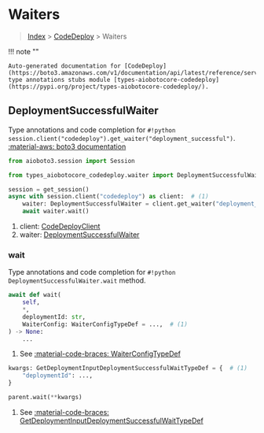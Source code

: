 # Waiters

> [Index](../README.md) > [CodeDeploy](./README.md) > Waiters

!!! note ""

    Auto-generated documentation for [CodeDeploy](https://boto3.amazonaws.com/v1/documentation/api/latest/reference/services/codedeploy.html#CodeDeploy)
    type annotations stubs module [types-aiobotocore-codedeploy](https://pypi.org/project/types-aiobotocore-codedeploy/).

## DeploymentSuccessfulWaiter

Type annotations and code completion for `#!python session.client("codedeploy").get_waiter("deployment_successful")`.
[:material-aws: boto3 documentation](https://boto3.amazonaws.com/v1/documentation/api/latest/reference/services/codedeploy.html#CodeDeploy.Waiter.DeploymentSuccessful)

```python title="Usage example"
from aioboto3.session import Session

from types_aiobotocore_codedeploy.waiter import DeploymentSuccessfulWaiter

session = get_session()
async with session.client("codedeploy") as client:  # (1)
    waiter: DeploymentSuccessfulWaiter = client.get_waiter("deployment_successful")  # (2)
    await waiter.wait()
```

1. client: [CodeDeployClient](./client.md)
2. waiter: [DeploymentSuccessfulWaiter](./waiters.md#deploymentsuccessfulwaiter)


### wait

Type annotations and code completion for `#!python DeploymentSuccessfulWaiter.wait` method.

```python title="Method definition"
await def wait(
    self,
    *,
    deploymentId: str,
    WaiterConfig: WaiterConfigTypeDef = ...,  # (1)
) -> None:
    ...
```

1. See [:material-code-braces: WaiterConfigTypeDef](./type_defs.md#waiterconfigtypedef) 


```python title="Usage example with kwargs"
kwargs: GetDeploymentInputDeploymentSuccessfulWaitTypeDef = {  # (1)
    "deploymentId": ...,
}

parent.wait(**kwargs)
```

1. See [:material-code-braces: GetDeploymentInputDeploymentSuccessfulWaitTypeDef](./type_defs.md#getdeploymentinputdeploymentsuccessfulwaittypedef) 
